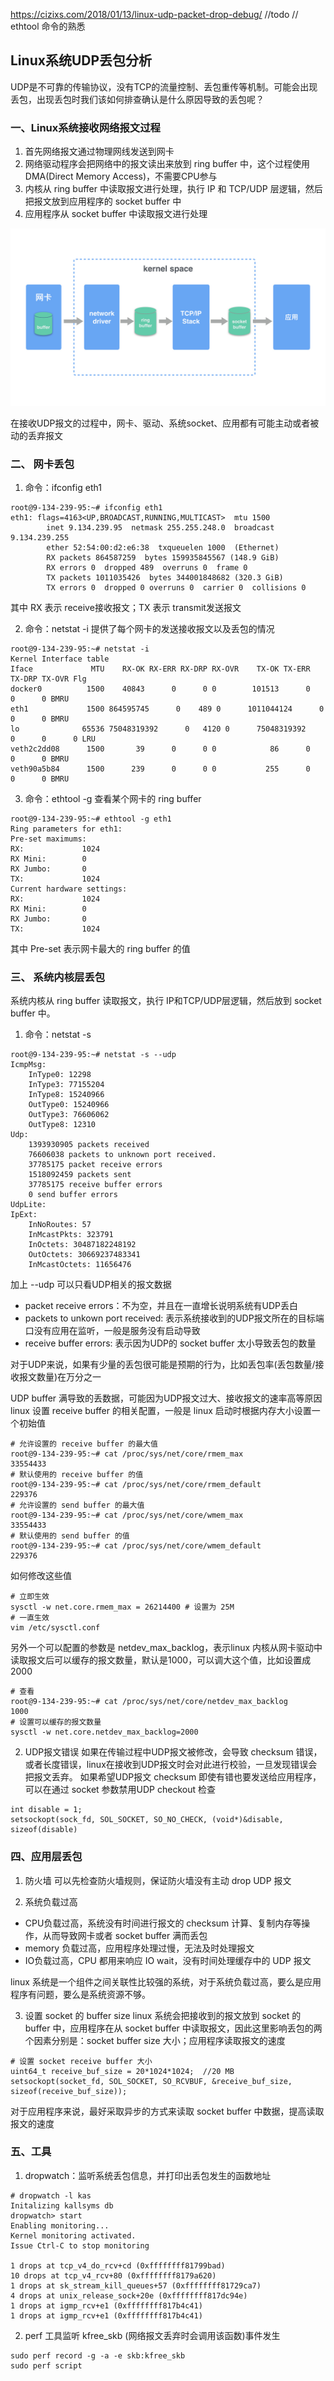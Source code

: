 https://cizixs.com/2018/01/13/linux-udp-packet-drop-debug/
//todo
// ethtool 命令的熟悉

## Linux系统UDP丢包分析
UDP是不可靠的传输协议，没有TCP的流量控制、丢包重传等机制。可能会出现丢包，出现丢包时我们该如何排查确认是什么原因导致的丢包呢？

### 一、Linux系统接收网络报文过程
1. 首先网络报文通过物理网线发送到网卡
2. 网络驱动程序会把网络中的报文读出来放到 ring buffer 中，这个过程使用 DMA(Direct Memory Access)，不需要CPU参与
3. 内核从 ring buffer 中读取报文进行处理，执行 IP 和 TCP/UDP 层逻辑，然后把报文放到应用程序的 socket buffer 中
4. 应用程序从 socket buffer 中读取报文进行处理

![](./image/接收网络报文流程.jpg)

在接收UDP报文的过程中，网卡、驱动、系统socket、应用都有可能主动或者被动的丢弃报文

### 二、 网卡丢包
1. 命令：ifconfig eth1 
```shell
root@9-134-239-95:~# ifconfig eth1
eth1: flags=4163<UP,BROADCAST,RUNNING,MULTICAST>  mtu 1500
        inet 9.134.239.95  netmask 255.255.248.0  broadcast 9.134.239.255
        ether 52:54:00:d2:e6:38  txqueuelen 1000  (Ethernet)
        RX packets 864587259  bytes 159935845567 (148.9 GiB)
        RX errors 0  dropped 489  overruns 0  frame 0
        TX packets 1011035426  bytes 344001848682 (320.3 GiB)
        TX errors 0  dropped 0 overruns 0  carrier 0  collisions 0
```
其中 RX 表示 receive接收报文；TX 表示 transmit发送报文

2. 命令：netstat -i
提供了每个网卡的发送接收报文以及丢包的情况
```shell
root@9-134-239-95:~# netstat -i
Kernel Interface table
Iface             MTU    RX-OK RX-ERR RX-DRP RX-OVR    TX-OK TX-ERR TX-DRP TX-OVR Flg
docker0          1500    40843      0      0 0        101513      0      0      0 BMRU
eth1             1500 864595745      0    489 0      1011044124      0      0      0 BMRU
lo              65536 75048319392      0   4120 0      75048319392      0      0      0 LRU
veth2c2dd08      1500       39      0      0 0            86      0      0      0 BMRU
veth90a5b84      1500      239      0      0 0           255      0      0      0 BMRU
```

3. 命令：ethtool -g
查看某个网卡的 ring buffer
```shell
root@9-134-239-95:~# ethtool -g eth1
Ring parameters for eth1:
Pre-set maximums:
RX:             1024
RX Mini:        0
RX Jumbo:       0
TX:             1024
Current hardware settings:
RX:             1024
RX Mini:        0
RX Jumbo:       0
TX:             1024
```
其中 Pre-set 表示网卡最大的 ring buffer 的值

### 三、 系统内核层丢包
系统内核从 ring buffer 读取报文，执行 IP和TCP/UDP层逻辑，然后放到 socket buffer 中。
1. 命令：netstat -s 
```shell
root@9-134-239-95:~# netstat -s --udp
IcmpMsg:
    InType0: 12298
    InType3: 77155204
    InType8: 15240966
    OutType0: 15240966
    OutType3: 76606062
    OutType8: 12310
Udp:
    1393930905 packets received
    76606038 packets to unknown port received.
    37785175 packet receive errors
    1518092459 packets sent
    37785175 receive buffer errors
    0 send buffer errors
UdpLite:
IpExt:
    InNoRoutes: 57
    InMcastPkts: 323791
    InOctets: 30487182248192
    OutOctets: 30669237483341
    InMcastOctets: 11656476
```
加上 --udp 可以只看UDP相关的报文数据
- packet receive errors：不为空，并且在一直增长说明系统有UDP丢白
- packets to unkown port received: 表示系统接收到的UDP报文所在的目标端口没有应用在监听，一般是服务没有启动导致
- receive buffer errors: 表示因为UDP的 socket buffer 太小导致丢包的数量

对于UDP来说，如果有少量的丢包很可能是预期的行为，比如丢包率(丢包数量/接收报文数量)在万分之一

UDP buffer 满导致的丢数据，可能因为UDP报文过大、接收报文的速率高等原因
linux 设置 receive buffer 的相关配置，一般是 linux 启动时根据内存大小设置一个初始值 
```shell
# 允许设置的 receive buffer 的最大值
root@9-134-239-95:~# cat /proc/sys/net/core/rmem_max 
33554433
# 默认使用的 receive buffer 的值
root@9-134-239-95:~# cat /proc/sys/net/core/rmem_default 
229376
# 允许设置的 send buffer 的最大值
root@9-134-239-95:~# cat /proc/sys/net/core/wmem_max 
33554433
# 默认使用的 send buffer 的值
root@9-134-239-95:~# cat /proc/sys/net/core/wmem_default 
229376
```
如何修改这些值
```shell
# 立即生效
sysctl -w net.core.rmem_max = 26214400 # 设置为 25M
# 一直生效
vim /etc/sysctl.conf
```
另外一个可以配置的参数是 netdev_max_backlog，表示linux 内核从网卡驱动中读取报文后可以缓存的报文数量，默认是1000，可以调大这个值，比如设置成2000
```shell
# 查看
root@9-134-239-95:~# cat /proc/sys/net/core/netdev_max_backlog 
1000
# 设置可以缓存的报文数量
sysctl -w net.core.netdev_max_backlog=2000
```

2. UDP报文错误
如果在传输过程中UDP报文被修改，会导致 checksum 错误，或者长度错误，linux在接收到UDP报文时会对此进行校验，一旦发现错误会把报文丢弃。
如果希望UDP报文 checksum 即使有错也要发送给应用程序，可以在通过 socket 参数禁用UDP checkout 检查
```shell
int disable = 1;
setsockopt(sock_fd, SOL_SOCKET, SO_NO_CHECK, (void*)&disable, sizeof(disable)
```

### 四、应用层丢包
1. 防火墙
可以先检查防火墙规则，保证防火墙没有主动 drop UDP 报文

2. 系统负载过高
- CPU负载过高，系统没有时间进行报文的 checksum 计算、复制内存等操作，从而导致网卡或者 socket buffer 满而丢包
- memory 负载过高，应用程序处理过慢，无法及时处理报文
- IO负载过高，CPU 都用来响应 IO wait，没有时间处理缓存中的 UDP 报文

linux 系统是一个组件之间关联性比较强的系统，对于系统负载过高，要么是应用程序有问题，要么是系统资源不够。

3. 设置 socket 的 buffer size
linux 系统会把接收到的报文放到 socket 的 buffer 中，应用程序在从 socket buffer 中读取报文，因此这里影响丢包的两个因素分别是：socket buffer size 大小；应用程序读取报文的速度
```shell
# 设置 socket receive buffer 大小
uint64_t receive_buf_size = 20*1024*1024;  //20 MB
setsockopt(socket_fd, SOL_SOCKET, SO_RCVBUF, &receive_buf_size, sizeof(receive_buf_size));
```
对于应用程序来说，最好采取异步的方式来读取 socket buffer 中数据，提高读取报文的速度

### 五、工具
1. dropwatch：监听系统丢包信息，并打印出丢包发生的函数地址
```shell
# dropwatch -l kas
Initalizing kallsyms db
dropwatch> start
Enabling monitoring...
Kernel monitoring activated.
Issue Ctrl-C to stop monitoring

1 drops at tcp_v4_do_rcv+cd (0xffffffff81799bad)
10 drops at tcp_v4_rcv+80 (0xffffffff8179a620)
1 drops at sk_stream_kill_queues+57 (0xffffffff81729ca7)
4 drops at unix_release_sock+20e (0xffffffff817dc94e)
1 drops at igmp_rcv+e1 (0xffffffff817b4c41)
1 drops at igmp_rcv+e1 (0xffffffff817b4c41)
```

2. perf 工具监听 kfree_skb (网络报文丢弃时会调用该函数)事件发生
```shell
sudo perf record -g -a -e skb:kfree_skb
sudo perf script
```